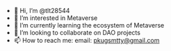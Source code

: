 - 👋 Hi, I’m @tlt28544
- 👀 I’m interested in Metaverse
- 🌱 I’m currently learning the ecosystem of Metaverse
- 💞️ I’m looking to collaborate on DAO projects
- 📫 How to reach me: email: pkugsmtty@gmail.com
<!---
tlt28544/tlt28544 is a ✨ special ✨ repository because its `README.md` (this file) appears on your GitHub profile.
You can click the Preview link to take a look at your changes.
--->
